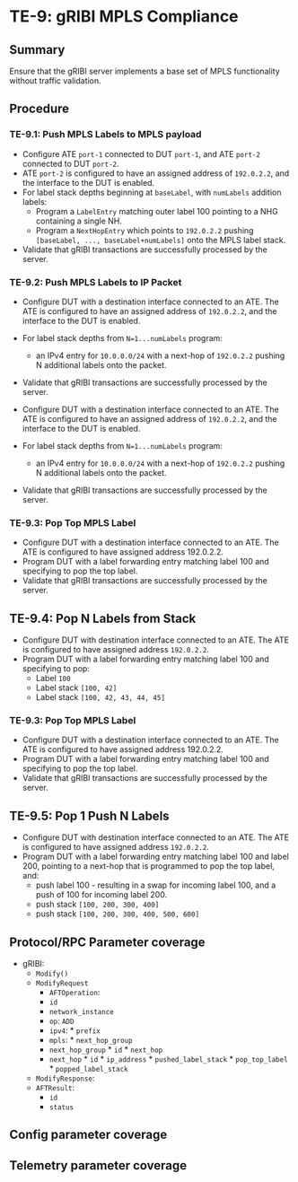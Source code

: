 # TE-9: gRIBI MPLS Compliance

## Summary

Ensure that the gRIBI server implements a base set of MPLS functionality without
traffic validation.


## Procedure

### TE-9.1: Push MPLS Labels to MPLS payload

* Configure ATE `port-1` connected to DUT `port-1`, and ATE `port-2` connected
  to DUT `port-2`.
* ATE `port-2` is configured to have an assigned address of `192.0.2.2`, and the
  interface to the DUT is enabled.
* For label stack depths beginning at `baseLabel`, with `numLabels` addition
  labels:
   - Program a `LabelEntry` matching outer label 100 pointing to a NHG
     containing a single NH.
   - Program a `NextHopEntry` which points to `192.0.2.2` pushing `[baseLabel,
     ..., baseLabel+numLabels]` onto the MPLS label stack.
* Validate that gRIBI transactions are successfully processed by the server.

### TE-9.2: Push MPLS Labels to IP Packet

* Configure DUT with a destination interface connected to an ATE. The ATE is
  configured to have an assigned address of `192.0.2.2`, and the interface to
  the DUT is enabled.
* For label stack depths from `N=1...numLabels` program:
     * an IPv4 entry for `10.0.0.0/24` with a next-hop of `192.0.2.2` pushing N
       additional labels onto the packet.
* Validate that gRIBI transactions are successfully processed by the server.

* Configure DUT with a destination interface connected to an ATE. The ATE is
  configured to have an assigned address of `192.0.2.2`, and the interface to
  the DUT is enabled.
* For label stack depths from `N=1...numLabels` program:
     * an IPv4 entry for `10.0.0.0/24` with a next-hop of `192.0.2.2` pushing N
       additional labels onto the packet.
* Validate that gRIBI transactions are successfully processed by the server.

### TE-9.3: Pop Top MPLS Label

* Configure DUT with a destination interface connected to an ATE. The ATE is
  configured to have assigned address 192.0.2.2.
* Program DUT with a label forwarding entry matching label 100 and specifying to
  pop the top label.
* Validate that gRIBI transactions are successfully processed by the server.

## TE-9.4: Pop N Labels from Stack

* Configure DUT with destination interface connected to an ATE. The ATE is
  configured to have assigned address `192.0.2.2`.
* Program DUT with a label forwarding entry matching label 100 and specifying to
  pop:
    * Label `100`
    * Label stack `[100, 42]`
    * Label stack `[100, 42, 43, 44, 45]`

### TE-9.3: Pop Top MPLS Label

* Configure DUT with a destination interface connected to an ATE. The ATE is
  configured to have assigned address 192.0.2.2.
* Program DUT with a label forwarding entry matching label 100 and specifying to
  pop the top label.
* Validate that gRIBI transactions are successfully processed by the server.

## TE-9.5: Pop 1 Push N Labels

* Configure DUT with destination interface connected to an ATE. The ATE is
  configured to have assigned address `192.0.2.2`.
* Program DUT with a label forwarding entry matching label 100 and label 200,
  pointing to a next-hop that is programmed to pop the top label, and:
   - push label 100 - resulting in a swap for incoming label 100, and a push of
     100 for incoming label 200.
   - push stack `[100, 200, 300, 400]`
   - push stack `[100, 200, 300, 400, 500, 600]`

## Protocol/RPC Parameter coverage

*   gRIBI:
    *  `Modify()`
      * `ModifyRequest`
        *   `AFTOperation`:
          *   `id`
          *   `network_instance`
          *   `op`: `ADD`
          *  `ipv4`:
            *  `prefix`
          *  `mpls`:
            *   `next_hop_group`
          *   `next_hop_group`
            *  `id`
            *  `next_hop`
          *   `next_hop`
            * `id`
            * `ip_address`
            * `pushed_label_stack`
            * `pop_top_label`
            * `popped_label_stack`
    *   `ModifyResponse`:
    *   `AFTResult`:
        *   `id`
        *   `status`

## Config parameter coverage

## Telemetry parameter coverage


